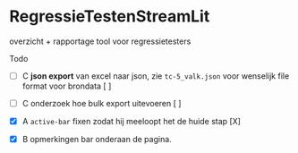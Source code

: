 # RegressieTestenStreamLit
overzicht + rapportage tool voor regressietesters

Todo 
- [ ] C **json export** van excel naar json, zie `tc-5_valk.json` voor wenselijk file format voor brondata [ ]
- [ ] C onderzoek hoe bulk export uitevoeren [ ]
- [x] A `active-bar` fixen zodat hij meeloopt het de huide stap [X]
- [x] B opmerkingen bar onderaan de pagina. 
    
  
